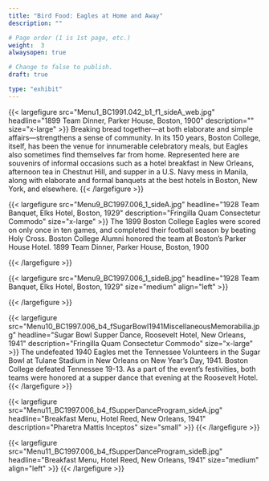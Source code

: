 ```yaml
---
title: "Bird Food: Eagles at Home and Away"
description: ""

# Page order (1 is 1st page, etc.)
weight:  3
alwaysopen: true

# Change to false to publish.
draft: true

type: "exhibit"
---
```


{{< largefigure src="Menu1_BC1991.042_b1_f1_sideA_web.jpg"
                headline="1899 Team Dinner, Parker House, Boston, 1900"
                description=""
                size="x-large" >}}
Breaking bread together—at both elaborate and simple affairs—strengthens a sense of community. In its 150 years, Boston College, itself, has been the venue for innumerable celebratory meals, but Eagles also sometimes find themselves far from home. Represented here are souvenirs of informal occasions such as a hotel breakfast in New Orleans, afternoon tea in Chestnut Hill, and supper in a U.S. Navy mess in Manila, along with elaborate and formal banquets at the best hotels in Boston, New York, and elsewhere.
{{< /largefigure >}}

{{< largefigure src="Menu9_BC1997.006_1_sideA.jpg"
                headline="1928 Team Banquet, Elks Hotel, Boston, 1929"
                description="Fringilla Quam Consectetur Commodo" 
                size="x-large" >}}
The 1899 Boston College Eagles were scored on only once in ten games, and completed their football season by beating Holy Cross. Boston College Alumni honored the team at Boston’s Parker House Hotel.
1899 Team Dinner, Parker House, Boston, 1900

{{< /largefigure >}}

{{< largefigure src="Menu9_BC1997.006_1_sideB.jpg"
                headline="1928 Team Banquet, Elks Hotel, Boston, 1929"
                size="medium"
                align="left" >}}

{{< /largefigure >}}

{{< largefigure src="Menu10_BC1997.006_b4_fSugarBowl1941MiscellaneousMemorabilia.jpg"
                headline="Sugar Bowl Supper Dance, Roosevelt Hotel, New Orleans, 1941"
                description="Fringilla Quam Consectetur Commodo" 
                size="x-large" >}}
The undefeated 1940 Eagles met the Tennessee Volunteers in the Sugar Bowl at Tulane Stadium in New Orleans on New Year’s Day, 1941. Boston College defeated Tennessee 19-13. As a part of the event’s festivities, both teams were honored at a supper dance that evening at the Roosevelt Hotel.				
{{< /largefigure >}}

{{< largefigure src="Menu11_BC1997.006_b4_fSupperDanceProgram_sideA.jpg"
                headline="Breakfast Menu, Hotel Reed, New Orleans, 1941"
                description="Pharetra Mattis Inceptos"
                size="small" >}}
{{< /largefigure >}}

{{< largefigure src="Menu11_BC1997.006_b4_fSupperDanceProgram_sideB.jpg"
                headline="Breakfast Menu, Hotel Reed, New Orleans, 1941"
                size="medium"
                align="left" >}}
{{< /largefigure >}}
